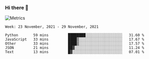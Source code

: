 ### Hi there 👋

![Metrics](https://github.com/radoapx/radoapx/blob/main/github-metrics.svg)

<!--START_SECTION:waka-->
```text
Week: 23 November, 2021 - 29 November, 2021

Python       59 mins         ████████░░░░░░░░░░░░░░░░░   31.60 % 
JavaScript   33 mins         ████▒░░░░░░░░░░░░░░░░░░░░   17.67 % 
Other        33 mins         ████▒░░░░░░░░░░░░░░░░░░░░   17.57 % 
JSON         21 mins         ██▓░░░░░░░░░░░░░░░░░░░░░░   11.24 % 
Text         13 mins         █▓░░░░░░░░░░░░░░░░░░░░░░░   07.01 % 
```
<!--END_SECTION:waka-->

<!--
**radoapx/radoapx** is a ✨ _special_ ✨ repository because its `README.md` (this file) appears on your GitHub profile.

Here are some ideas to get you started:

- 🔭 I’m currently working on ...
- 🌱 I’m currently learning ...
- 👯 I’m looking to collaborate on ...
- 🤔 I’m looking for help with ...
- 💬 Ask me about ...
- 📫 How to reach me: ...
- 😄 Pronouns: ...
- ⚡ Fun fact: ...
-->
